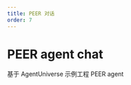 ```yaml
---
title: PEER 对话
order: 7
---
```


# PEER agent chat

基于 AgentUniverse 示例工程 PEER agent

<code src="../../src/au/peer-chat" compact="true"></code>
